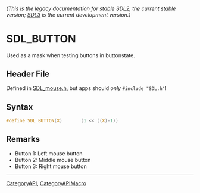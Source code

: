 ###### (This is the legacy documentation for stable SDL2, the current stable version; [SDL3](https://wiki.libsdl.org/SDL3/) is the current development version.)
# SDL_BUTTON

Used as a mask when testing buttons in buttonstate.

## Header File

Defined in [SDL_mouse.h](https://github.com/libsdl-org/SDL/blob/SDL2/include/SDL_mouse.h), but apps should _only_ `#include "SDL.h"`!

## Syntax

```c
#define SDL_BUTTON(X)       (1 << ((X)-1))
```

## Remarks

- Button 1: Left mouse button
- Button 2: Middle mouse button
- Button 3: Right mouse button

----
[CategoryAPI](CategoryAPI), [CategoryAPIMacro](CategoryAPIMacro)

